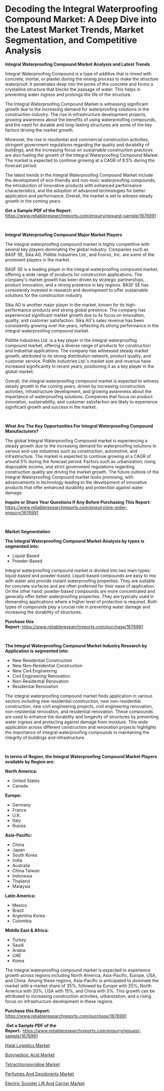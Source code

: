 <p><h1>Decoding the Integral Waterproofing Compound Market: A Deep Dive into the Latest Market Trends, Market Segmentation, and Competitive Analysis</h1></p><p><strong>Integral Waterproofing Compound Market Analysis and Latest Trends</strong></p>
<p><p>Integral Waterproofing Compound is a type of additive that is mixed with concrete, mortar, or plaster during the mixing process to make the structure waterproof. It penetrates deep into the pores of the concrete and forms a crystalline structure that blocks the passage of water. This helps in preventing water ingress and prolongs the life of the structure.</p><p>The Integral Waterproofing Compound Market is witnessing significant growth due to the increasing demand for waterproofing solutions in the construction industry. The rise in infrastructure development projects, growing awareness about the benefits of using waterproofing compounds, and the need for durable and long-lasting structures are some of the key factors driving the market growth.</p><p>Moreover, the rise in residential and commercial construction activities, stringent government regulations regarding the quality and durability of buildings, and the increasing focus on sustainable construction practices are also fueling the growth of the Integral Waterproofing Compound Market. The market is expected to continue growing at a CAGR of 8.5% during the forecast period.</p><p>The latest trends in the Integral Waterproofing Compound Market include the development of eco-friendly and non-toxic waterproofing compounds, the introduction of innovative products with enhanced performance characteristics, and the adoption of advanced technologies for better application and performance. Overall, the market is set to witness steady growth in the coming years.</p></p>
<p><strong>Get a Sample PDF of the Report:&nbsp;</strong> <a href="https://www.reliableresearchreports.com/enquiry/request-sample/1676991">https://www.reliableresearchreports.com/enquiry/request-sample/1676991</a></p>
<p>&nbsp;</p>
<p><strong>Integral Waterproofing Compound Major Market Players</strong></p>
<p><p>The integral waterproofing compound market is highly competitive with several key players dominating the global industry. Companies such as BASF SE, Sika AG, Pidilite Industries Ltd., and Fosroc, Inc. are some of the prominent players in the market.</p><p>BASF SE is a leading player in the integral waterproofing compound market, offering a wide range of products for construction applications. The company's market growth has been driven by strategic partnerships, product innovation, and a strong presence in key regions. BASF SE has consistently invested in research and development to offer sustainable solutions for the construction industry.</p><p>Sika AG is another major player in the market, known for its high-performance products and strong global presence. The company has experienced significant market growth due to its focus on innovation, quality, and customer satisfaction. Sika AG's sales revenue has been consistently growing over the years, reflecting its strong performance in the integral waterproofing compound market.</p><p>Pidilite Industries Ltd. is a key player in the integral waterproofing compound market, offering a diverse range of products for construction and industrial applications. The company has witnessed steady market growth, attributed to its strong distribution network, product quality, and customer service. Pidilite Industries Ltd.'s market size and revenue have increased significantly in recent years, positioning it as a key player in the global market.</p><p>Overall, the integral waterproofing compound market is expected to witness steady growth in the coming years, driven by increasing construction activities, infrastructure development, and growing awareness about the importance of waterproofing solutions. Companies that focus on product innovation, sustainability, and customer satisfaction are likely to experience significant growth and success in the market.</p></p>
<p>&nbsp;</p>
<p><strong>What Are The Key Opportunities For Integral Waterproofing Compound Manufacturers?</strong></p>
<p><p>The global Integral Waterproofing Compound market is experiencing a steady growth due to the increasing demand for waterproofing solutions in various end-use industries such as construction, automotive, and infrastructure. The market is expected to continue growing at a CAGR of around 5% during the forecast period. Factors such as urbanization, rising disposable income, and strict government regulations regarding construction quality are driving the market growth. The future outlook of the Integral Waterproofing Compound market looks promising, with advancements in technology leading to the development of innovative products that offer enhanced durability and protection against water damage.</p></p>
<p><strong>Inquire or Share Your Questions If Any Before Purchasing This Report:</strong> <a href="https://www.reliableresearchreports.com/enquiry/pre-order-enquiry/1676991">https://www.reliableresearchreports.com/enquiry/pre-order-enquiry/1676991</a></p>
<p>&nbsp;</p>
<p><strong>Market Segmentation</strong></p>
<p><strong>The Integral Waterproofing Compound Market Analysis by types is segmented into:</strong></p>
<p><ul><li>Liquid-Based</li><li>Powder-Based</li></ul></p>
<p><p>Integral waterproofing compound market is divided into two main types: liquid-based and powder-based. Liquid-based compounds are easy to mix with water and provide instant waterproofing properties. They are suitable for concrete surfaces and are often preferred for their ease of application. On the other hand, powder-based compounds are more concentrated and generally offer better waterproofing properties. They are typically used in demanding applications where a higher level of protection is required. Both types of compounds play a crucial role in preventing water damage and increasing the durability of structures.</p></p>
<p><strong>Purchase this Report:&nbsp;</strong><a href="https://www.reliableresearchreports.com/purchase/1676991">https://www.reliableresearchreports.com/purchase/1676991</a></p>
<p>&nbsp;</p>
<p><strong>The Integral Waterproofing Compound Market Industry Research by Application is segmented into:</strong></p>
<p><ul><li>New Residential Construction</li><li>New Non-Residential Construction</li><li>New Civil Engineering</li><li>Civil Engineering Renovation</li><li>Non-Residential Renovation</li><li>Residential Renovation</li></ul></p>
<p><p>The integral waterproofing compound market finds application in various sectors including new residential construction, new non-residential construction, new civil engineering projects, civil engineering renovation, non-residential renovation, and residential renovation. These compounds are used to enhance the durability and longevity of structures by preventing water ingress and protecting against damage from moisture. This wide application across different construction and renovation projects highlights the importance of integral waterproofing compounds in maintaining the integrity of buildings and infrastructure.</p></p>
<p>&nbsp;</p>
<p><strong>In terms of Region, the Integral Waterproofing Compound Market Players available by Region are:</strong></p>
<p>
    <p> <strong> North America: </strong>
        <ul>
            <li>United States</li>
            <li>Canada</li>
        </ul>
        </p> 
    <p> <strong> Europe: </strong>
        <ul>
            <li>Germany</li>
            <li>France</li>
            <li>U.K.</li>
            <li>Italy</li>
            <li>Russia</li>
        </ul>
        </p> 
    <p> <strong> Asia-Pacific: </strong>
        <ul>
            <li>China</li>
            <li>Japan</li>
            <li>South Korea</li>
            <li>India</li>
            <li>Australia</li>
            <li>China Taiwan</li>
            <li>Indonesia</li>
            <li>Thailand</li>
            <li>Malaysia</li>
        </ul>
        </p> 
    <p> <strong> Latin America: </strong>
        <ul>
            <li>Mexico</li>
            <li>Brazil</li>
            <li>Argentina Korea</li>
            <li>Colombia</li>
        </ul>
        </p> 
    <p> <strong> Middle East & Africa: </strong>
        <ul>
            <li>Turkey</li>
            <li>Saudi</li>
            <li>Arabia</li>
            <li>UAE</li>
            <li>Korea</li>
        </ul>
    </p>
    </p>
<p><p>The integral waterproofing compound market is expected to experience growth across regions including North America, Asia-Pacific, Europe, USA, and China. Among these regions, Asia-Pacific is anticipated to dominate the market with a market share of 35%, followed by Europe with 25%, North America with 20%, USA with 15%, and China with 5%. This growth can be attributed to increasing construction activities, urbanization, and a rising focus on infrastructure development in these regions.</p></p>
<p><strong>Purchase this Report: </strong><a href="https://www.reliableresearchreports.com/purchase/1676991">https://www.reliableresearchreports.com/purchase/1676991</a></p>
<p>&nbsp;<strong>Get a Sample PDF of the Report:&nbsp;&nbsp;</strong><a href="https://www.reliableresearchreports.com/enquiry/request-sample/1676991">https://www.reliableresearchreports.com/enquiry/request-sample/1676991</a></p>
<p><strong></strong></p>
<p><p><a href="https://medium.com/@clevehilll2023/halal-logistics-market-size-cagr-trends-2024-2030-cf32211e7cbd">Halal Logistics Market</a></p><p><a href="https://medium.com/@clevehilll2023/butynedioic-acid-market-size-cagr-trends-2024-2030-a855ba1b6dc3">Butynedioic Acid Market</a></p><p><a href="https://medium.com/@clevehilll2023/tetrachloropyridine-market-insights-into-market-cagr-market-trends-and-growth-strategies-c0dc8d1a7a01">Tetrachloropyridine Market</a></p><p><a href="https://medium.com/@clevehilll2023/decoding-perfumes-and-deodorants-market-metrics-market-share-trends-and-growth-patterns-b333f492677c">Perfumes And Deodorants Market</a></p><p><a href="https://medium.com/@clevehilll2023/electric-scooter-lift-and-carrier-market-insight-market-trends-growth-forecasted-from-2024-to-28bfd4137a60">Electric Scooter Lift And Carrier Market</a></p></p>